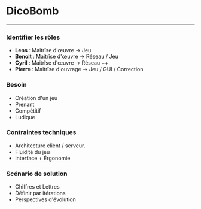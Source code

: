 # DicoBomb
___

### Identifier les rôles
* **Lens** : Maitrîse d'œuvre -> Jeu
* **Benoit** : Maitrîse d'œuvre -> Réseau / Jeu
* **Cyril** : Maitrîse d'œuvre -> Réseau ++
* **Pierre** : Maitrîse d'ouvrage -> Jeu / GUI / Correction

### Besoin
* Création d'un jeu
* Prenant
* Compétitif
* Ludique

### Contraintes techniques
* Architecture client / serveur.
* Fluidité du jeu
* Interface + Érgonomie

### Scénario de solution
* Chiffres et Lettres
* Définir par itérations
* Perspectives d'évolution
